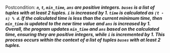 Postcondition: ***`n`, `t`, `min_time`, `ans` are positive integers. `buses` is a list of tuples with at least 2 tuples. `i` is increased by 1. `time` is calculated as `(t - s) % d`. If the calculated time is less than the current minimum time, then `min_time` is updated to the new time value and `ans` is increased by 1. Overall, the program updates `min_time` and `ans` based on the calculated time, ensuring they are positive integers, while `i` is incremented by 1. This process occurs within the context of a list of tuples `buses` with at least 2 tuples.***